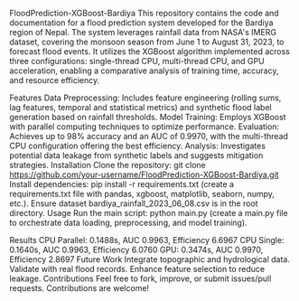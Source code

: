 FloodPrediction-XGBoost-Bardiya
This repository contains the code and documentation for a flood prediction system developed for the Bardiya region of Nepal. The system leverages rainfall data from NASA's IMERG dataset, covering the monsoon season from June 1 to August 31, 2023, to forecast flood events. It utilizes the XGBoost algorithm implemented across three configurations: single-thread CPU, multi-thread CPU, and GPU acceleration, enabling a comparative analysis of training time, accuracy, and resource efficiency.

Features
Data Preprocessing: Includes feature engineering (rolling sums, lag features, temporal and statistical metrics) and synthetic flood label generation based on rainfall thresholds.
Model Training: Employs XGBoost with parallel computing techniques to optimize performance.
Evaluation: Achieves up to 98% accuracy and an AUC of 0.9970, with the multi-thread CPU configuration offering the best efficiency.
Analysis: Investigates potential data leakage from synthetic labels and suggests mitigation strategies.
Installation
Clone the repository: git clone https://github.com/your-username/FloodPrediction-XGBoost-Bardiya.git
Install dependencies: pip install -r requirements.txt (create a requirements.txt file with pandas, xgboost, matplotlib, seaborn, numpy, etc.).
Ensure dataset bardiya_rainfall_2023_06_08.csv is in the root directory.
Usage
Run the main script: python main.py (create a main.py file to orchestrate data loading, preprocessing, and model training).

Results
CPU Parallel: 0.1488s, AUC 0.9963, Efficiency 6.6967
CPU Single: 0.1640s, AUC 0.9963, Efficiency 6.0760
GPU: 0.3474s, AUC 0.9970, Efficiency 2.8697
Future Work
Integrate topographic and hydrological data.
Validate with real flood records.
Enhance feature selection to reduce leakage.
Contributions
Feel free to fork, improve, or submit issues/pull requests. Contributions are welcome!
